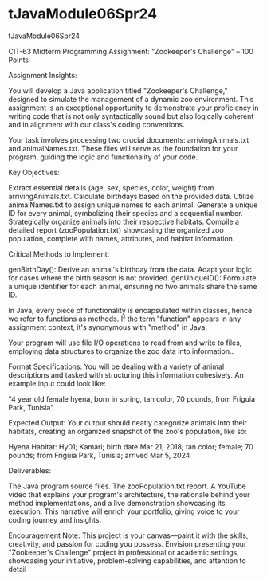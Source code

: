 # tJavaModule06Spr24
tJavaModule06Spr24

CIT-63 Midterm Programming Assignment: "Zookeeper's Challenge" – 100 Points

Assignment Insights:

You will develop a Java application titled "Zookeeper's Challenge," designed to simulate the management of a dynamic zoo environment. This assignment is an exceptional opportunity to demonstrate your proficiency in writing code that is not only syntactically sound but also logically coherent and in alignment with our class's coding conventions.

Your task involves processing two crucial documents: arrivingAnimals.txt and animalNames.txt. These files will serve as the foundation for your program, guiding the logic and functionality of your code.

Key Objectives:

Extract essential details (age, sex, species, color, weight) from arrivingAnimals.txt.
Calculate birthdays based on the provided data.
Utilize animalNames.txt to assign unique names to each animal.
Generate a unique ID for every animal, symbolizing their species and a sequential number.
Strategically organize animals into their respective habitats.
Compile a detailed report (zooPopulation.txt) showcasing the organized zoo population, complete with names, attributes, and habitat information.

Critical Methods to Implement:

genBirthDay(): Derive an animal's birthday from the data. Adapt your logic for cases where the birth season is not provided.
genUniqueID(): Formulate a unique identifier for each animal, ensuring no two animals share the same ID.

In Java, every piece of functionality is encapsulated within classes, hence we refer to functions as methods. If the term "function" appears in any assignment context, it's synonymous with "method" in Java.

Your program will use file I/O operations to read from and write to files, employing data structures to organize the zoo data into information..

Format Specifications: You will be dealing with a variety of animal descriptions and tasked with structuring this information cohesively. An example input could look like:

"4 year old female hyena, born in spring, tan color, 70 pounds, from Friguia Park, Tunisia"

Expected Output: Your output should neatly categorize animals into their habitats, creating an organized snapshot of the zoo's population, like so:

Hyena Habitat:
Hy01; Kamari; birth date Mar 21, 2018; tan color; female; 70 pounds; from Friguia Park, Tunisia; arrived Mar 5, 2024

Deliverables:

The Java program source files.
The zooPopulation.txt report.
A YouTube video that explains your program's architecture, the rationale behind your method implementations, and a live demonstration showcasing its execution. This narrative will enrich your portfolio, giving voice to your coding journey and insights.

Encouragement Note: This project is your canvas—paint it with the skills, creativity, and passion for coding you possess. Envision presenting your "Zookeeper's Challenge" project in professional or academic settings, showcasing your initiative, problem-solving capabilities, and attention to detail
